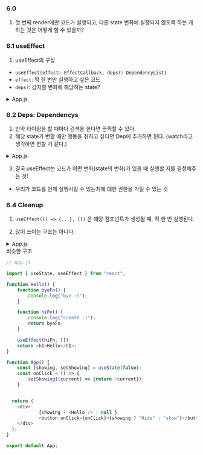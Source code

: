 ### 6.0  
1. 첫 번째 render에만 코드가 실행되고, 다른 state 변화에 실행되지 않도록 하는 게 하는 것은 어떻게 할 수 있을까?  

### 6.1 useEffect
1. useEffect의 구성  
- `useEffect(effect: EffectCallback, deps?: DependencyList)`
- `effect`: 딱 한 번만 실행하고 싶은 코드  
- `deps?`: 감지할 변화에 해당하는 state?

<details>
<summary>App.js</summary>

```js
// App.js

import styles from "./App.module.css";
import { useState, useEffect } from "react";

function App() {
	const [counter, setCounter] = useState(0);
	const onClick = () => {
		setCounter((current) => {return current + 1});
	}
	
	console.log("i run all the time");

	const iRunOnlyOnce = () => {
		console.log("I run only once.");
	} 
	useEffect(iRunOnlyOnce, []); // 콜백 함수를 내부에서 정의해도 상관없다.
  // 단 한 번만 수행하게 하려면 빈 배열을 집어넣으면 ok.
  
  return (
    <div>
			<h1 className={styles.title}>Welcome back!!!</h1>
			<h1>{counter}</h1>
			<button onClick={onClick}>click me</button>
    </div>
  );
}

export default App;
```
</details>


### 6.2 Deps: Dependencys

1. 만약 타이핑을 할 때마다 검색을 한다면 끔찍할 수 있다.  
2. 해당 state가 변할 때만 행동을 취하고 싶다면 Dep에 추가하면 된다. (watch라고 생각하면 편할 거 같다.)

<details>
<summary>App.js</summary>

```js
// App.js

import styles from "./App.module.css";
import { useState, useEffect } from "react";

function App() {
  const [counter, setCounter] = useState(0);
  const [keyword, setKeyword] = useState("");
  const onClick = () => {
    setCounter((current) => {
      return current + 1;
    });
  };
  const onChange = (event) => {
		setKeyword(event.target.value);
	};

  console.log("i run all the time");
  useEffect(() => {
    console.log("CALL THE API...");
  }, []);
	useEffect(() => {
		if (keyword !== "" && keyword.length > 5) {
			console.log("Search for", keyword);
		}
	}, [keyword]);
  useEffect(() => {
		console.log("I run when 'counter' changes.");

	}, [counter]);

  return (
    <div>
      <input
        value={keyword}
        onChange={onChange}
        type="text"
        placeholder="Search here..."
      />
      <h1 className={styles.title}>Welcome back!!!</h1>
      <h1>{counter}</h1>
      <button onClick={onClick}>click me</button>
    </div>
  );
}

export default App;
```
</details>

3. 결국 useEffect는 코드가 어떤 변화(state의 변화)가 있을 때 실행할 지를 결정해주는 것!
- 우리가 코드를 언제 실행시킬 수 있는지에 대한 권한을 가질 수 있는 것

### 6.4 Cleanup

1. `useEffect(() => {...}, [])` 은 해당 컴포넌트가 생성될 때, 딱 한 번 실행된다.

2. 많이 쓰이는 구조는 아니다.

<details>
  <summary>App.js</summary>

```js
// App.js

import { useState, useEffect } from "react";

function Hello() {
	useEffect(() => {
		console.log("created :)")
		return () => {console.log("distoryed :(")}; // Cleanup function
    // component가 제거될 때, 실행된다.
	}, [])
	return <h1>Hello</h1>;
}

function App() {
	const [showing, setShowing] = useState(false);
	const onClick = () => {
		setShowing((current) => {return !current});
	}


  return (
    <div>
			{showing ? <Hello /> : null } // create, destroy를 반복
			<button onClick={onClick}>{showing ? "Hide" : "show"}</button>
    </div>
  );
}

export default App;
```
</details>

<detail>
  <summary>비슷한 구조</summary>

```js
// App.js

import { useState, useEffect } from "react";

function Hello() {
	function byeFn() {
		console.log("bye :(");
	}

	function hiFn() {
		console.log("create :)");
		return byeFn;
	}

	useEffect(hiFn, [])
	return <h1>Hello</h1>;
}

function App() {
	const [showing, setShowing] = useState(false);
	const onClick = () => {
		setShowing((current) => {return !current});
	}


  return (
    <div>
			{showing ? <Hello /> : null }
			<button onClick={onClick}>{showing ? "Hide" : "show"}</button>
    </div>
  );
}

export default App;
```
</detail>